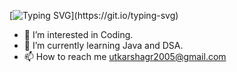 [![Typing SVG](https://readme-typing-svg.demolab.com?font=Fira+Code&pause=1000&width=435&lines=-%F0%9F%91%8B+Hi%2C+I%E2%80%99m+utkarshagarwal03.)](https://git.io/typing-svg)


- 👀 I’m interested in Coding.
- 🌱 I’m currently learning Java and DSA.
- 📫 How to reach me utkarshagr2005@gmail.com

<!---
utkarshagarwal03/utkarshagarwal03 is a ✨ special ✨ repository because its `README.md` (this file) appears on your GitHub profile.
You can click the Preview link to take a look at your changes.
--->
